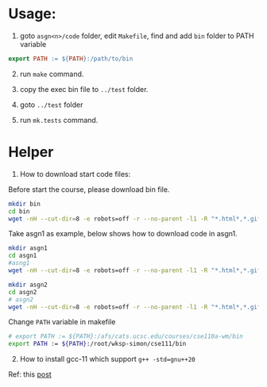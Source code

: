 # Usage:

1. goto `asgn<n>/code` folder, edit `Makefile`, find and add `bin` folder to PATH variable
```Makefile
export PATH := ${PATH}:/path/to/bin
```

2. run `make` command.

3. copy the exec bin file to `../test` folder.

4. goto `../test` folder

5. run `mk.tests` command.

# Helper

1. How to download start code files:

Before start the course, please download bin file.
```bash
mkdir bin
cd bin
wget -nH --cut-dir=8 -e robots=off -r --no-parent -l1 -R "*.html*,*.gif" https://www2.ucsc.edu/courses/cse111-wm/:/bin/
```

Take asgn1 as example, below shows how to download code in asgn1.
```bash
mkdir asgn1
cd asgn1
#asng1
wget -nH --cut-dir=8 -e robots=off -r --no-parent -l1 -R "*.html*,*.gif" https://www2.ucsc.edu/courses/cse111-wm/:/Assignments/asg1-dc-bigint/code

mkdir asgn2
cd asgn2
# asgn2
wget -nH --cut-dir=8 -e robots=off -r --no-parent -l1 -R "*.html*,*.gif" https://www2.ucsc.edu/courses/cse111-wm/:/Assignments/asg2-shell-fnptrs-oop/code/
```

Change `PATH` variable in makefile
```bash
# export PATH := ${PATH}:/afs/cats.ucsc.edu/courses/cse110a-wm/bin
export PATH := ${PATH}:/root/wksp-simon/cse111/bin
```

2. How to install gcc-11 which support `g++ -std=gnu++20`

Ref: this [post](https://stackoverflow.com/a/67453352)


